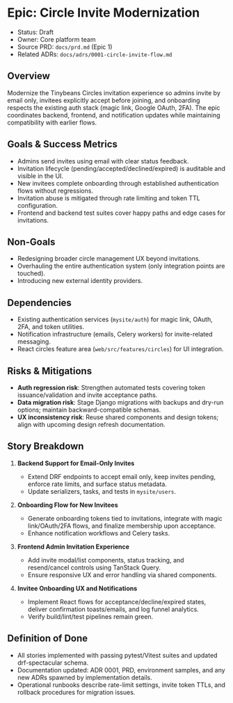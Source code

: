 # Epic: Circle Invite Modernization

- Status: Draft
- Owner: Core platform team
- Source PRD: `docs/prd.md` (Epic 1)
- Related ADRs: `docs/adrs/0001-circle-invite-flow.md`

## Overview
Modernize the Tinybeans Circles invitation experience so admins invite by email only, invitees explicitly accept before joining, and onboarding respects the existing auth stack (magic link, Google OAuth, 2FA). The epic coordinates backend, frontend, and notification updates while maintaining compatibility with earlier flows.

## Goals & Success Metrics
- Admins send invites using email with clear status feedback.
- Invitation lifecycle (pending/accepted/declined/expired) is auditable and visible in the UI.
- New invitees complete onboarding through established authentication flows without regressions.
- Invitation abuse is mitigated through rate limiting and token TTL configuration.
- Frontend and backend test suites cover happy paths and edge cases for invitations.

## Non-Goals
- Redesigning broader circle management UX beyond invitations.
- Overhauling the entire authentication system (only integration points are touched).
- Introducing new external identity providers.

## Dependencies
- Existing authentication services (`mysite/auth`) for magic link, OAuth, 2FA, and token utilities.
- Notification infrastructure (emails, Celery workers) for invite-related messaging.
- React circles feature area (`web/src/features/circles`) for UI integration.

## Risks & Mitigations
- **Auth regression risk**: Strengthen automated tests covering token issuance/validation and invite acceptance paths.
- **Data migration risk**: Stage Django migrations with backups and dry-run options; maintain backward-compatible schemas.
- **UX inconsistency risk**: Reuse shared components and design tokens; align with upcoming design refresh documentation.

## Story Breakdown
1. **Backend Support for Email-Only Invites**  
   - Extend DRF endpoints to accept email only, keep invites pending, enforce rate limits, and surface status metadata.  
   - Update serializers, tasks, and tests in `mysite/users`.

2. **Onboarding Flow for New Invitees**  
   - Generate onboarding tokens tied to invitations, integrate with magic link/OAuth/2FA flows, and finalize membership upon acceptance.  
   - Enhance notification workflows and Celery tasks.

3. **Frontend Admin Invitation Experience**  
   - Add invite modal/list components, status tracking, and resend/cancel controls using TanStack Query.  
   - Ensure responsive UX and error handling via shared components.

4. **Invitee Onboarding UX and Notifications**  
   - Implement React flows for acceptance/decline/expired states, deliver confirmation toasts/emails, and log funnel analytics.  
   - Verify build/lint/test pipelines remain green.

## Definition of Done
- All stories implemented with passing pytest/Vitest suites and updated drf-spectacular schema.  
- Documentation updated: ADR 0001, PRD, environment samples, and any new ADRs spawned by implementation details.  
- Operational runbooks describe rate-limit settings, invite token TTLs, and rollback procedures for migration issues.
